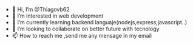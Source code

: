 - 👋 Hi, I’m @Thiagovb62
- 👀 I’m interested in web development 
- 🌱 I’m currently learning backend languaje(nodejs,express,javascript..)
- 💞️ I’m looking to collaborate on better future with tecnology
- 📫 How to reach me ,send me any mensage in my email

<!---
Thiagovb62/Thiagovb62 is a ✨ special ✨ repository because its `README.md` (this file) appears on your GitHub profile.
You can click the Preview link to take a look at your changes.
--->
